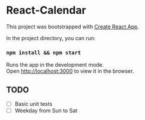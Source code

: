 # React-Calendar

This project was bootstrapped with [Create React App](https://github.com/facebookincubator/create-react-app).

In the project directory, you can run:

### `npm install && npm start`

Runs the app in the development mode.<br>
Open [http://localhost:3000](http://localhost:3000) to view it in the browser.

TODO
----

- [ ] Basic unit tests
- [ ] Weekday from Sun to Sat
